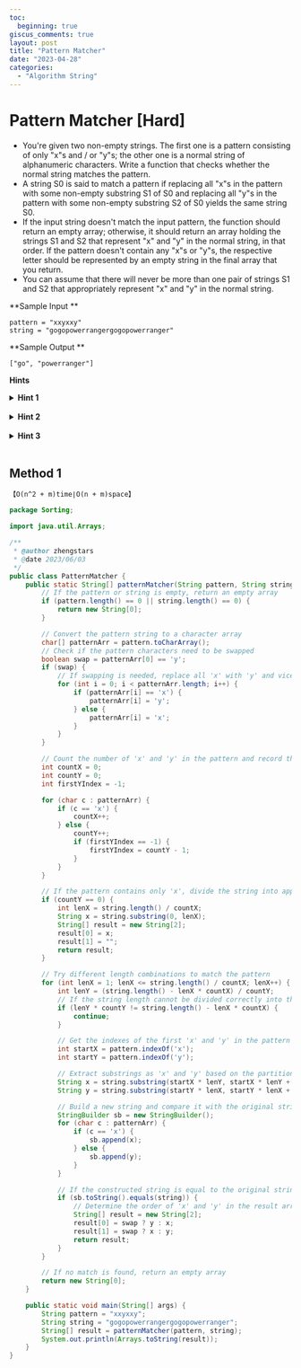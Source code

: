 ```yaml
---
toc:
  beginning: true
giscus_comments: true
layout: post
title: "Pattern Matcher"
date: "2023-04-28"
categories:
  - "Algorithm String"
---
```


# Pattern Matcher [Hard]

- You're given two non-empty strings. The first one is a pattern consisting of only "x"s and / or "y"s; the other one is a normal string of alphanumeric characters. Write a function that checks whether the normal string matches the pattern.
- A string S0 is said to match a pattern if replacing all "x"s in the pattern with some non-empty substring S1 of S0 and replacing all "y"s in the pattern with some non-empty substring S2 of S0 yields the same string S0.
- If the input string doesn't match the input pattern, the function should return an empty array; otherwise, it should return an array holding the strings S1 and S2 that represent "x" and "y" in the normal string, in that order. If the pattern doesn't contain any "x"s or "y"s, the respective letter should be represented by an empty string in the final array that you return.
- You can assume that there will never be more than one pair of strings S1 and S2 that appropriately represent "x" and "y" in the normal string.

**Sample Input **

```
pattern = "xxyxxy"
string = "gogopowerrangergogopowerranger"
```

**Sample Output **

```
["go", "powerranger"]
```



**Hints**
<br>

<details> <summary><b>Hint 1</b></summary>
    <br>
    <i><strong> Start by checking if the pattern starts with an "x". If it doesn't, consider generating a new pattern that swaps all "x"s for "y"s and vice versa; this might greatly simplify the rest of your algorithm. Make sure to keep track of whether or not you do this swap, as your final answer will be affected by it. </strong></i>
</details>



<br>

<details> <summary><b>Hint 2</b></summary>
    <br>
    <i><strong> Use a hash table to store the number of "x"s and "y"s that appear in the pattern, and keep track of the position of the first "y". Knowing how many "x"s and "y"s appear in the pattern, paired with the length of the main string which you have access to, will allow you to quickly test out various possible lengths for "x" and "y". Knowing where the first "y" appears in the pattern will allow you to actually generate potential substrings. </strong></i>
</details>




<br>

<details> <summary><b>Hint 3</b></summary>
    <br>
    <i><strong> Traverse the main string and try different combinations of substrings that could represent "x" and "y". For each potential combination, map the new pattern mentioned in Hint #1 and see if it matches the main string. </strong></i>
</details>




<br>

## Method 1

```tex
【O(n^2 + m)time∣O(n + m)space】
```

```java
package Sorting;

import java.util.Arrays;

/**
 * @author zhengstars
 * @date 2023/06/03
 */
public class PatternMatcher {
    public static String[] patternMatcher(String pattern, String string) {
        // If the pattern or string is empty, return an empty array
        if (pattern.length() == 0 || string.length() == 0) {
            return new String[0];
        }

        // Convert the pattern string to a character array
        char[] patternArr = pattern.toCharArray();
        // Check if the pattern characters need to be swapped
        boolean swap = patternArr[0] == 'y';
        if (swap) {
            // If swapping is needed, replace all 'x' with 'y' and vice versa
            for (int i = 0; i < patternArr.length; i++) {
                if (patternArr[i] == 'x') {
                    patternArr[i] = 'y';
                } else {
                    patternArr[i] = 'x';
                }
            }
        }

        // Count the number of 'x' and 'y' in the pattern and record the index of the first 'y'
        int countX = 0;
        int countY = 0;
        int firstYIndex = -1;

        for (char c : patternArr) {
            if (c == 'x') {
                countX++;
            } else {
                countY++;
                if (firstYIndex == -1) {
                    firstYIndex = countY - 1;
                }
            }
        }

        // If the pattern contains only 'x', divide the string into appropriate lengths and return the result array
        if (countY == 0) {
            int lenX = string.length() / countX;
            String x = string.substring(0, lenX);
            String[] result = new String[2];
            result[0] = x;
            result[1] = "";
            return result;
        }

        // Try different length combinations to match the pattern
        for (int lenX = 1; lenX <= string.length() / countX; lenX++) {
            int lenY = (string.length() - lenX * countX) / countY;
            // If the string length cannot be divided correctly into the lengths of 'x' and 'y', continue to the next iteration
            if (lenY * countY != string.length() - lenX * countX) {
                continue;
            }

            // Get the indexes of the first 'x' and 'y' in the pattern
            int startX = pattern.indexOf('x');
            int startY = pattern.indexOf('y');

            // Extract substrings as 'x' and 'y' based on the partition lengths
            String x = string.substring(startX * lenY, startX * lenY + lenX);
            String y = string.substring(startY * lenX, startY * lenX + lenY);

            // Build a new string and compare it with the original string
            StringBuilder sb = new StringBuilder();
            for (char c : patternArr) {
                if (c == 'x') {
                    sb.append(x);
                } else {
                    sb.append(y);
                }
            }

            // If the constructed string is equal to the original string, a match is found
            if (sb.toString().equals(string)) {
                // Determine the order of 'x' and 'y' in the result array based on the swap flag
                String[] result = new String[2];
                result[0] = swap ? y : x;
                result[1] = swap ? x : y;
                return result;
            }
        }

        // If no match is found, return an empty array
        return new String[0];
    }

    public static void main(String[] args) {
        String pattern = "xxyxxy";
        String string = "gogopowerrangergogopowerranger";
        String[] result = patternMatcher(pattern, string);
        System.out.println(Arrays.toString(result));
    }
}
```

